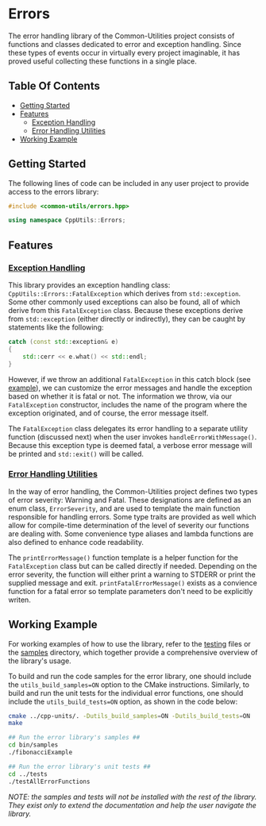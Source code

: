 # Errors

The error handling library of the Common-Utilities project consists of functions and classes dedicated to error and exception handling. Since these types of events occur in virtually every project imaginable, it has proved useful collecting these functions in a single place.

## Table Of Contents

- [Getting Started](#Getting-Started)
- [Features](#Features)
  - [Exception Handling](#Exception-Handling)
  - [Error Handling Utilities](#Error-Handling-Utilities)
- [Working Example](#Working-Example)

## Getting Started

The following lines of code can be included in any user project to provide access to the errors library:

```C++
#include <common-utils/errors.hpp>

using namespace CppUtils::Errors;
```

## Features

### [Exception Handling](../../../include/common-utils/errors/exceptions)

This library provides an exception handling class: `CppUtils::Errors::FatalException` which derives from `std::exception`. Some other commonly used exceptions can also be found, all of which derive from this `FatalException` class. Because these exceptions derive from `std::exception` (either directly or indirectly), they can be caught by statements like the following:

```C++
catch (const std::exception& e)
{
    std::cerr << e.what() << std::endl;
}
```

However, if we throw an additional `FatalException` in this catch block (see [example](../samples/fibonacciExample.cpp)), we can customize the error messages and handle the exception based on whether it is fatal or not. The information we throw, via our `FatalException` constructor, includes the name of the program where the exception originated, and of course, the error message itself.

The `FatalException` class delegates its error handling to a separate utility function (discussed next) when the user invokes `handleErrorWithMessage()`. Because this exception type is deemed fatal, a verbose error message will be printed and `std::exit()` will be called.

### [Error Handling Utilities](../../../include/common-utils/errors/utils)

In the way of error handling, the Common-Utilities project defines two types of error severity: Warning and Fatal. These designations are defined as an enum class, `ErrorSeverity`, and are used to template the main function responsible for handling errors. Some type traits are provided as well which allow for compile-time determination of the level of severity our functions are dealing with. Some convenience type aliases and lambda functions are also defined to enhance code readability.

The `printErrorMessage()` function template is a helper function for the `FatalException` class but can be called directly if needed. Depending on the error severity, the function will either print a warning to STDERR or print the supplied message and exit. `printFatalErrorMessage()` exists as a convience function for a fatal error so template parameters don't need to be explicitly writen.

## Working Example

For working examples of how to use the library, refer to the [testing](../tests) files or the [samples](../samples) directory, which together provide a comprehensive overview of the library's usage.

To build and run the code samples for the error library, one should include the `utils_build_samples=ON` option to the CMake instructions. Similarly, to build and run the unit tests for the individual error functions, one should include the `utils_build_tests=ON` option, as shown in the code below:

```bash
cmake ../cpp-units/. -Dutils_build_samples=ON -Dutils_build_tests=ON
make

## Run the error library's samples ##
cd bin/samples
./fibonacciExample

## Run the error library's unit tests ##
cd ../tests
./testAllErrorFunctions
```

*NOTE: the samples and tests will not be installed with the rest of the library. They exist only to extend the documentation and help the user navigate the library.*
